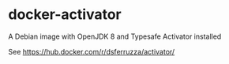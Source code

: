 docker-activator
================

A Debian image with OpenJDK 8 and Typesafe Activator installed

See https://hub.docker.com/r/dsferruzza/activator/
